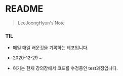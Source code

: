 # README

> LeeJoongHyun's Note



### TIL

- 매일 매일 배운것을 기록하는 레포입니다.
- 2020-12-29 ~ 



- 여기는 현재 강의장에서 코드를 수정중인 test과정입니다.